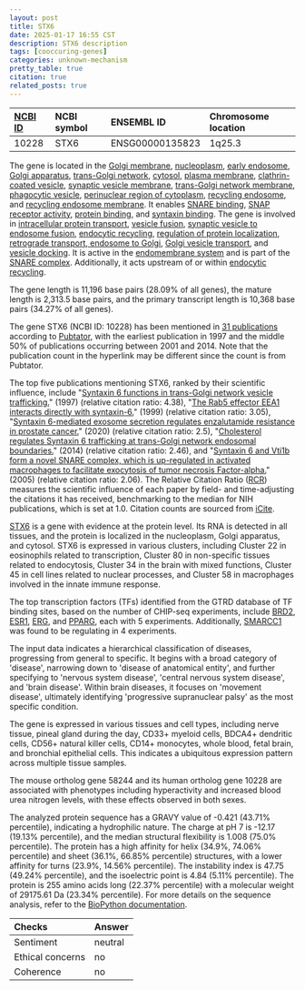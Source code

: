 ```yaml
---
layout: post
title: STX6
date: 2025-01-17 16:55 CST
description: STX6 description
tags: [cooccuring-genes]
categories: unknown-mechanism
pretty_table: true
citation: true
related_posts: true
---
```




| [NCBI ID](https://www.ncbi.nlm.nih.gov/gene/10228) | NCBI symbol | ENSEMBL ID | Chromosome location |
| :-------- | :------- | :-------- | :------- |
| 10228  | STX6 | ENSG00000135823 | 1q25.3 |



The gene is located in the [Golgi membrane](https://amigo.geneontology.org/amigo/term/GO:0000139), [nucleoplasm](https://amigo.geneontology.org/amigo/term/GO:0005654), [early endosome](https://amigo.geneontology.org/amigo/term/GO:0005769), [Golgi apparatus](https://amigo.geneontology.org/amigo/term/GO:0005794), [trans-Golgi network](https://amigo.geneontology.org/amigo/term/GO:0005802), [cytosol](https://amigo.geneontology.org/amigo/term/GO:0005829), [plasma membrane](https://amigo.geneontology.org/amigo/term/GO:0005886), [clathrin-coated vesicle](https://amigo.geneontology.org/amigo/term/GO:0030136), [synaptic vesicle membrane](https://amigo.geneontology.org/amigo/term/GO:0030672), [trans-Golgi network membrane](https://amigo.geneontology.org/amigo/term/GO:0032588), [phagocytic vesicle](https://amigo.geneontology.org/amigo/term/GO:0045335), [perinuclear region of cytoplasm](https://amigo.geneontology.org/amigo/term/GO:0048471), [recycling endosome](https://amigo.geneontology.org/amigo/term/GO:0055037), and [recycling endosome membrane](https://amigo.geneontology.org/amigo/term/GO:0055038). It enables [SNARE binding](https://amigo.geneontology.org/amigo/term/GO:0000149), [SNAP receptor activity](https://amigo.geneontology.org/amigo/term/GO:0005484), [protein binding](https://amigo.geneontology.org/amigo/term/GO:0005515), and [syntaxin binding](https://amigo.geneontology.org/amigo/term/GO:0019905). The gene is involved in [intracellular protein transport](https://amigo.geneontology.org/amigo/term/GO:0006886), [vesicle fusion](https://amigo.geneontology.org/amigo/term/GO:0006906), [synaptic vesicle to endosome fusion](https://amigo.geneontology.org/amigo/term/GO:0016189), [endocytic recycling](https://amigo.geneontology.org/amigo/term/GO:0032456), [regulation of protein localization](https://amigo.geneontology.org/amigo/term/GO:0032880), [retrograde transport, endosome to Golgi](https://amigo.geneontology.org/amigo/term/GO:0042147), [Golgi vesicle transport](https://amigo.geneontology.org/amigo/term/GO:0048193), and [vesicle docking](https://amigo.geneontology.org/amigo/term/GO:0048278). It is active in the [endomembrane system](https://amigo.geneontology.org/amigo/term/GO:0012505) and is part of the [SNARE complex](https://amigo.geneontology.org/amigo/term/GO:0031201). Additionally, it acts upstream of or within [endocytic recycling](https://amigo.geneontology.org/amigo/term/GO:0032456).


The gene length is 11,196 base pairs (28.09% of all genes), the mature length is 2,313.5 base pairs, and the primary transcript length is 10,368 base pairs (34.27% of all genes).


The gene STX6 (NCBI ID: 10228) has been mentioned in [31 publications](https://pubmed.ncbi.nlm.nih.gov/?term=%22STX6%22) according to [Pubtator](https://academic.oup.com/nar/article/47/W1/W587/5494727), with the earliest publication in 1997 and the middle 50% of publications occurring between 2001 and 2014. Note that the publication count in the hyperlink may be different since the count is from Pubtator.


The top five publications mentioning STX6, ranked by their scientific influence, include "[Syntaxin 6 functions in trans-Golgi network vesicle trafficking.](https://pubmed.ncbi.nlm.nih.gov/9243506)" (1997) (relative citation ratio: 4.38), "[The Rab5 effector EEA1 interacts directly with syntaxin-6.](https://pubmed.ncbi.nlm.nih.gov/10506127)" (1999) (relative citation ratio: 3.05), "[Syntaxin 6-mediated exosome secretion regulates enzalutamide resistance in prostate cancer.](https://pubmed.ncbi.nlm.nih.gov/31674708)" (2020) (relative citation ratio: 2.5), "[Cholesterol regulates Syntaxin 6 trafficking at trans-Golgi network endosomal boundaries.](https://pubmed.ncbi.nlm.nih.gov/24746815)" (2014) (relative citation ratio: 2.46), and "[Syntaxin 6 and Vti1b form a novel SNARE complex, which is up-regulated in activated macrophages to facilitate exocytosis of tumor necrosis Factor-alpha.](https://pubmed.ncbi.nlm.nih.gov/15640147)" (2005) (relative citation ratio: 2.06). The Relative Citation Ratio ([RCR](https://journals.plos.org/plosbiology/article?id=10.1371/journal.pbio.1002541)) measures the scientific influence of each paper by field- and time-adjusting the citations it has received, benchmarking to the median for NIH publications, which is set at 1.0. Citation counts are sourced from [iCite](https://icite.od.nih.gov).


[STX6](https://www.proteinatlas.org/ENSG00000135823-STX6) is a gene with evidence at the protein level. Its RNA is detected in all tissues, and the protein is localized in the nucleoplasm, Golgi apparatus, and cytosol. STX6 is expressed in various clusters, including Cluster 22 in eosinophils related to transcription, Cluster 80 in non-specific tissues related to endocytosis, Cluster 34 in the brain with mixed functions, Cluster 45 in cell lines related to nuclear processes, and Cluster 58 in macrophages involved in the innate immune response.


The top transcription factors (TFs) identified from the GTRD database of TF binding sites, based on the number of CHIP-seq experiments, include [BRD2](https://www.ncbi.nlm.nih.gov/gene/6046), [ESR1](https://www.ncbi.nlm.nih.gov/gene/2099), [ERG](https://www.ncbi.nlm.nih.gov/gene/2078), and [PPARG](https://www.ncbi.nlm.nih.gov/gene/5468), each with 5 experiments. Additionally, [SMARCC1](https://www.ncbi.nlm.nih.gov/gene/6599) was found to be regulating in 4 experiments.



The input data indicates a hierarchical classification of diseases, progressing from general to specific. It begins with a broad category of 'disease', narrowing down to 'disease of anatomical entity', and further specifying to 'nervous system disease', 'central nervous system disease', and 'brain disease'. Within brain diseases, it focuses on 'movement disease', ultimately identifying 'progressive supranuclear palsy' as the most specific condition.



The gene is expressed in various tissues and cell types, including nerve tissue, pineal gland during the day, CD33+ myeloid cells, BDCA4+ dendritic cells, CD56+ natural killer cells, CD14+ monocytes, whole blood, fetal brain, and bronchial epithelial cells. This indicates a ubiquitous expression pattern across multiple tissue samples.



The mouse ortholog gene 58244 and its human ortholog gene 10228 are associated with phenotypes including hyperactivity and increased blood urea nitrogen levels, with these effects observed in both sexes.


The analyzed protein sequence has a GRAVY value of -0.421 (43.71% percentile), indicating a hydrophilic nature. The charge at pH 7 is -12.17 (19.13% percentile), and the median structural flexibility is 1.008 (75.0% percentile). The protein has a high affinity for helix (34.9%, 74.06% percentile) and sheet (36.1%, 66.85% percentile) structures, with a lower affinity for turns (23.9%, 14.56% percentile). The instability index is 47.75 (49.24% percentile), and the isoelectric point is 4.84 (5.11% percentile). The protein is 255 amino acids long (22.37% percentile) with a molecular weight of 29175.61 Da (23.34% percentile). For more details on the sequence analysis, refer to the [BioPython documentation](https://biopython.org/docs/1.75/api/Bio.SeqUtils.ProtParam.html).





| Checks    | Answer |
| :-------- | :------- |
| Sentiment  | neutral   |
| Ethical concerns | no     |
| Coherence    | no    |